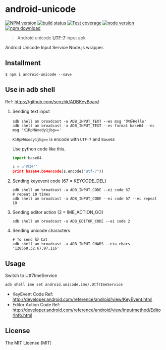 # android-unicode

[![NPM version][npm-image]][npm-url]
[![build status][travis-image]][travis-url]
[![Test coverage][coveralls-image]][coveralls-url]
[![node version][node-image]][node-url]
[![npm download][download-image]][download-url]

[npm-image]: https://img.shields.io/npm/v/android-unicode.svg?style=flat-square
[npm-url]: https://npmjs.org/package/android-unicode
[travis-image]: https://img.shields.io/travis/macacajs/android-unicode.svg?style=flat-square
[travis-url]: https://travis-ci.org/macacajs/android-unicode
[coveralls-image]: https://img.shields.io/coveralls/macacajs/android-unicode.svg?style=flat-square
[coveralls-url]: https://coveralls.io/r/macacajs/android-unicode?branch=master
[node-image]: https://img.shields.io/badge/node.js-%3E=_0.10-green.svg?style=flat-square
[node-url]: http://nodejs.org/download/
[download-image]: https://img.shields.io/npm/dm/android-unicode.svg?style=flat-square
[download-url]: https://npmjs.org/package/android-unicode

> Android unicode [UTF-7](https://tools.ietf.org/html/rfc2152) input apk

Android Unicode Input Service Node.js wrapper.

## Installment

```shell
$ npm i android-unicode --save
```

## Use in adb shell
Ref: <https://github.com/senzhk/ADBKeyBoard>


1. Sending text input

	```
	adb shell am broadcast -a ADB_INPUT_TEXT --es msg '你好Hello'
	adb shell am broadcast -a ADB_INPUT_TEXT --es format base64 --es msg 'K1RpMWxody1jbg=='
	```

	`K1RpMWxody1jbg==` is encode with `UTF-7` and `Base64`

	Use python code like this.

	```python
	import base64

	s = u'你好''
	print base64.b64encode(s.encode("utf-7"))
	```

2. Sending keyevent code  (67 = KEYCODE_DEL)

	```
	adb shell am broadcast -a ADB_INPUT_CODE --ei code 67
	# repeat 10 times
	adb shell am broadcast -a ADB_INPUT_CODE --ei code 67 --ei repeat 10
	```

3. Sending editor action (2 = IME_ACTION_GO)

	```
	adb shell am broadcast -a ADB_EDITOR_CODE --ei code 2
	```

4. Sending unicode characters

	```
	# To send 😸 Cat
	adb shell am broadcast -a ADB_INPUT_CHARS --eia chars '128568,32,67,97,116'
	```


## Usage
Switch to Utf7ImeService

```sh
adb shell ime set android.unicode.ime/.Utf7ImeService
```

- KeyEvent Code Ref: <http://developer.android.com/reference/android/view/KeyEvent.html>
- Editor Action Code Ref: <http://developer.android.com/reference/android/view/inputmethod/EditorInfo.html>

## License

The MIT License (MIT)
